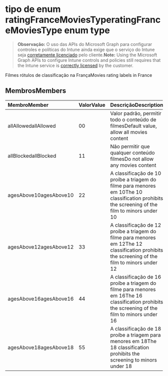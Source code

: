 # <a name="ratingfrancemoviestype-enum-type"></a><span data-ttu-id="141c4-101">tipo de enum ratingFranceMoviesType</span><span class="sxs-lookup"><span data-stu-id="141c4-101">ratingFranceMoviesType enum type</span></span>

> <span data-ttu-id="141c4-102">**Observação:** O uso das APIs do Microsoft Graph para configurar controles e políticas do Intune ainda exige que o serviço do Intune seja [corretamente licenciado](https://go.microsoft.com/fwlink/?linkid=839381) pelo cliente.</span><span class="sxs-lookup"><span data-stu-id="141c4-102">**Note:** Using the Microsoft Graph APIs to configure Intune controls and policies still requires that the Intune service is [correctly licensed](https://go.microsoft.com/fwlink/?linkid=839381) by the customer.</span></span>

<span data-ttu-id="141c4-103">Filmes rótulos de classificação na França</span><span class="sxs-lookup"><span data-stu-id="141c4-103">Movies rating labels in France</span></span>
## <a name="members"></a><span data-ttu-id="141c4-104">Membros</span><span class="sxs-lookup"><span data-stu-id="141c4-104">Members</span></span>
|<span data-ttu-id="141c4-105">Membro</span><span class="sxs-lookup"><span data-stu-id="141c4-105">Member</span></span>|<span data-ttu-id="141c4-106">Valor</span><span class="sxs-lookup"><span data-stu-id="141c4-106">Value</span></span>|<span data-ttu-id="141c4-107">Descrição</span><span class="sxs-lookup"><span data-stu-id="141c4-107">Description</span></span>|
|:---|:---|:---|
|<span data-ttu-id="141c4-108">allAllowed</span><span class="sxs-lookup"><span data-stu-id="141c4-108">allAllowed</span></span>|<span data-ttu-id="141c4-109">0</span><span class="sxs-lookup"><span data-stu-id="141c4-109">0</span></span>|<span data-ttu-id="141c4-110">Valor padrão, permitir todo o conteúdo de filmes</span><span class="sxs-lookup"><span data-stu-id="141c4-110">Default value, allow all movies content</span></span>|
|<span data-ttu-id="141c4-111">allBlocked</span><span class="sxs-lookup"><span data-stu-id="141c4-111">allBlocked</span></span>|<span data-ttu-id="141c4-112">1</span><span class="sxs-lookup"><span data-stu-id="141c4-112">1</span></span>|<span data-ttu-id="141c4-113">Não permitir que qualquer conteúdo filmes</span><span class="sxs-lookup"><span data-stu-id="141c4-113">Do not allow any movies content</span></span>|
|<span data-ttu-id="141c4-114">agesAbove10</span><span class="sxs-lookup"><span data-stu-id="141c4-114">agesAbove10</span></span>|<span data-ttu-id="141c4-115">2</span><span class="sxs-lookup"><span data-stu-id="141c4-115">2</span></span>|<span data-ttu-id="141c4-116">A classificação de 10 proíbe a triagem do filme para menores em 10</span><span class="sxs-lookup"><span data-stu-id="141c4-116">The 10 classification prohibits the screening of the film to minors under 10</span></span>|
|<span data-ttu-id="141c4-117">agesAbove12</span><span class="sxs-lookup"><span data-stu-id="141c4-117">agesAbove12</span></span>|<span data-ttu-id="141c4-118">3</span><span class="sxs-lookup"><span data-stu-id="141c4-118">3</span></span>|<span data-ttu-id="141c4-119">A classificação de 12 proíbe a triagem do filme para menores em 12</span><span class="sxs-lookup"><span data-stu-id="141c4-119">The 12 classification prohibits the screening of the film to minors under 12</span></span>|
|<span data-ttu-id="141c4-120">agesAbove16</span><span class="sxs-lookup"><span data-stu-id="141c4-120">agesAbove16</span></span>|<span data-ttu-id="141c4-121">4</span><span class="sxs-lookup"><span data-stu-id="141c4-121">4</span></span>|<span data-ttu-id="141c4-122">A classificação de 16 proíbe a triagem do filme para menores em 16</span><span class="sxs-lookup"><span data-stu-id="141c4-122">The 16 classification prohibits the screening of the film to minors under 16</span></span>|
|<span data-ttu-id="141c4-123">agesAbove18</span><span class="sxs-lookup"><span data-stu-id="141c4-123">agesAbove18</span></span>|<span data-ttu-id="141c4-124">5</span><span class="sxs-lookup"><span data-stu-id="141c4-124">5</span></span>|<span data-ttu-id="141c4-125">A classificação de 18 proíbe a triagem para menores em 18</span><span class="sxs-lookup"><span data-stu-id="141c4-125">The 18 classification prohibits the screening to minors under 18</span></span>|



